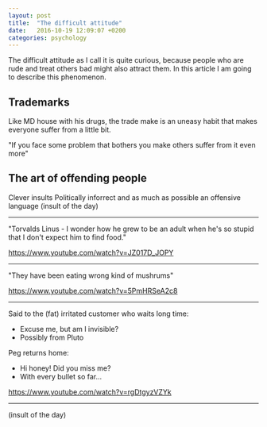 ```yaml
---
layout: post
title:  "The difficult attitude"
date:   2016-10-19 12:09:07 +0200
categories: psychology
---
```


The difficult attitude as I call it is quite curious, because people who are rude and treat others bad might also attract them. In this article I am going to describe this phenomenon.



## Trademarks 
Like MD house with his drugs, the trade make is an uneasy habit that makes everyone suffer from a little bit.

"If you face some problem that bothers you make others suffer from it even more"

## The art of offending people

Clever insults Politically inforrect and as much as possible an offensive language (insult of the day) 

---
"Torvalds Linus - I wonder how he grew to be an adult when he's so stupid that I don't expect him to find food."

https://www.youtube.com/watch?v=JZ017D_JOPY

---

"They have been eating wrong kind of mushrums"

https://www.youtube.com/watch?v=5PmHRSeA2c8

---

Said to the (fat) irritated customer who waits long time:

- Excuse me, but am I invisible?
- Possibly from Pluto

Peg returns home:

- Hi honey! Did you miss me?
- With every bullet so far...

https://www.youtube.com/watch?v=rgDtgyzVZYk

---


(insult of the day)

